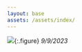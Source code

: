```yaml
---
layout: base
assets: /assets/index/
---
```


![]({{page.assets}}20230909_113747.jpg){:.figure}
*9/9/2023*
